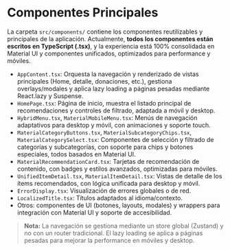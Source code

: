 # Componentes Principales

La carpeta `src/components/` contiene los componentes reutilizables y principales de la aplicación. Actualmente, **todos los componentes están escritos en TypeScript (.tsx)**, y la experiencia está 100% consolidada en Material UI y componentes unificados, optimizados para performance y móviles.

- `AppContent.tsx`: Orquesta la navegación y renderizado de vistas principales (Home, detalle, donaciones, etc.), gestiona overlays/modales y aplica lazy loading a páginas pesadas mediante React.lazy y Suspense.
- `HomePage.tsx`: Página de inicio, muestra el listado principal de recomendaciones y controles de filtrado, adaptada a móvil y desktop.
- `HybridMenu.tsx`, `MaterialMobileMenu.tsx`: Menús de navegación adaptativos para desktop y móvil, con animaciones y soporte touch.
- `MaterialCategoryButtons.tsx`, `MaterialSubcategoryChips.tsx`, `MaterialCategorySelect.tsx`: Componentes de selección y filtrado de categorías y subcategorías, con soporte para chips y botones especiales, todos basados en Material UI.
- `MaterialRecommendationCard.tsx`: Tarjetas de recomendación de contenido, con badges y estilos avanzados, optimizadas para móviles.
- `UnifiedItemDetail.tsx`, `MaterialItemDetail.tsx`: Vistas de detalle de los ítems recomendados, con lógica unificada para desktop y móvil.
- `ErrorDisplay.tsx`: Visualización de errores globales o de red.
- `LocalizedTitle.tsx`: Títulos adaptados al idioma/contexto.
- Otros: componentes de UI (botones, layouts, modales) y wrappers para integración con Material UI y soporte de accesibilidad.

> **Nota:** La navegación se gestiona mediante un store global (Zustand) y no con un router tradicional. El lazy loading se aplica a páginas pesadas para mejorar la performance en móviles y desktop.
